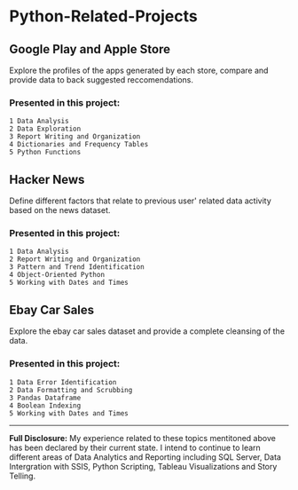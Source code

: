 # Python-Related-Projects

## Google Play and Apple Store
Explore the profiles of the apps generated by each store, compare and provide data to back suggested reccomendations.

### Presented in this project: 
```
1 Data Analysis
2 Data Exploration 
3 Report Writing and Organization
4 Dictionaries and Frequency Tables
5 Python Functions
``` 

## Hacker News 
Define different factors that relate to previous user' related data activity based on the news dataset.

### Presented in this project: 
```
1 Data Analysis 
2 Report Writing and Organization
3 Pattern and Trend Identification 
4 Object-Oriented Python 
5 Working with Dates and Times 
```

## Ebay Car Sales
Explore the ebay car sales dataset and provide a complete cleansing of the data.

### Presented in this project:  
```
1 Data Error Identification 
2 Data Formatting and Scrubbing
3 Pandas Dataframe
4 Boolean Indexing 
5 Working with Dates and Times 
```

---

**Full Disclosure:** My experience related to these topics mentitoned above has been declared by their current state. I intend to continue to learn different areas of Data Analytics and Reporting including SQL Server, Data Intergration with SSIS, Python Scripting, Tableau Visualizations and Story Telling.

